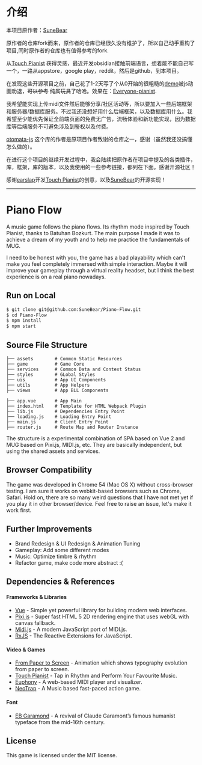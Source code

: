# 介绍

本项目原作者：[SuneBear](https://github.com/SuneBear/Piano-Flow)

原作者的仓库fork而来，原作者的仓库已经很久没有维护了，所以自己动手重构了项目,同时原作者的仓库也有值得参考的fork.

从[Touch Pianist](http://touchpianist.com) 获得灵感，最近开发obsidian接触前端语言，想着能不能自己写一个，一路从appstore，google play，reddit，然后是github，到本项目。

在发现这些开源项目之前，自己花了1-2天写了个从0开始的很粗糙的[demo](https://github.com/LIUBINfighter/Everyone-pianist)被js动画劝退，~~可以参考~~ 纯属~~玩具~~了哈哈。效果在：[Everyone-pianist](https://everyone-pianist.vercel.app/).

我希望能实现上传midi文件然后能够分享/社区活动等，所以要加入一些后端框架和服务器/数据库服务。不过我还没想好用什么后端框架，以及数据库用什么。我希望至少能优先保证全前端页面的免费无广告，流畅体验和新功能实现，因为数据库等后端服务不可避免涉及到鉴权以及付费。

[otomata-js](https://github.com/archiloque/otomata-js?tab=readme-ov-file) 这个库的作者是原项目作者致谢的仓库之一，感谢（虽然我还没搞懂怎么做的）。

在进行这个项目的继续开发过程中，我会陆续把原作者在项目中提及的各类插件，库，框架，库的版本，以及我使用的一些参考链接，都列在下面。感谢开源社区！

感谢[earslap](https://earslap.com/)开发[Touch Pianist](http://touchpianist.com)的创意，以及[SuneBear](https://github.com/SuneBear/Piano-Flow)的开源实现！

---

# Piano Flow

A music game follows the piano flows. Its rhythm mode inspired by Touch Pianist, thanks to Batuhan Bozkurt. The main purpose I made it was to achieve a dream of my youth and to help me practice the fundamentals of MUG.

I need to be honest with you, the game has a bad playability which can't make you feel completely immersed with simple interaction. Maybe it will improve your gameplay through a virtual reality headset, but I think the best experience is on a real piano nowadays.

## Run on Local
``` bash
$ git clone git@github.com:SuneBear/Piano-Flow.git
$ cd Piano-Flow
$ npm install
$ npm start
```

## Source File Structure
``` base
├── assets        # Common Static Resources
├── game          # Game Core
├── services      # Common Data and Context Status
├── styles        # GLobal Styles
├── uis           # App UI Components
├── utils         # App Helpers
├── views         # App BLL Components

├── app.vue       # App Main
├── index.html    # Template for HTML Webpack Plugin
├── lib.js        # Dependencies Entry Point
├── loading.js    # Loading Entry Point
├── main.js       # Client Entry Point
├── router.js     # Route Map and Router Instance
```
The structure is a experimental combination of SPA based on Vue 2 and MUG based on Pixi.js, MIDI.js, etc. They are basically independent, but using the shared assets and services.

## Browser Compatibility
The game was developed in Chrome 54 (Mac OS X) without cross-browser testing. I am sure it works on webkit-based browsers such as Chrome, Safari. Hold on, there are so many weird questions that I have not met yet if you play it in other browser/device. Feel free to raise an issue, let's make it work first.

## Further Improvements
- Brand Redesign & UI Redesign & Animation Tuning
- Gameplay: Add some different modes
- Music: Optimize timbre & rhythm
- Refactor game, make code more abstract :(

## Dependencies & References

#### Frameworks & Libraries
- [Vue](https://github.com/vuejs/vue) - Simple yet powerful library for building modern web interfaces.
- [Pixi.js](https://github.com/pixijs/pixi.js) - Super fast HTML 5 2D rendering engine that uses webGL with canvas fallback.
- [Midi.js](https://github.com/SuneBear/midi.js) - A modern JavaScript port of MIDI.js.
- [RxJS](https://github.com/Reactive-Extensions/RxJS) - The Reactive Extensions for JavaScript.

#### Video & Games
- [From Paper to Screen](https://vimeo.com/69375692) - Animation which shows typography evolution from paper to screen.
- [Touch Pianist](http://touchpianist.com) - Tap in Rhythm and Perform Your Favourite Music.
- [Euphony](https://github.com/qiao/euphony) - A web-based MIDI player and visualizer.
- [NeoTrap](https://github.com/omarhuseynov011/NeoTrap) - A Music based fast-paced action game.

#### Font
- [EB Garamond](http://www.georgduffner.at/ebgaramond) - A revival of Claude Garamont’s famous humanist typeface from the mid-16th century.

## License
This game is licensed under the MIT license.
